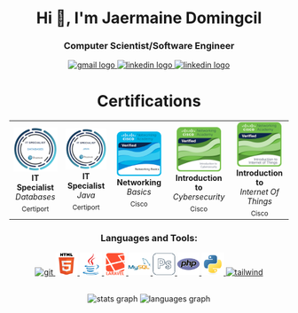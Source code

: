 <h1 align="center">Hi 👋, I'm Jaermaine Domingcil</h1>
<h3 align="center">Computer Scientist/Software Engineer</h3>
<div align="center">
  <a href="https://mail.google.com/mail/?view=cm&fs=1&to=domingciljaermaine@gmail.com" target="blank">
    <img src="https://img.shields.io/static/v1?message=Gmail&logo=gmail&label=&color=D14836&logoColor=white&labelColor=&style=for-the-badge" height="35" alt="gmail logo"  />
  </a>
  <a href="https://linkedin.com/in/jaermainedomingcil" target="blank">
  <img src="https://img.shields.io/static/v1?message=LinkedIn&logo=linkedin&label=&color=0077B5&logoColor=white&labelColor=&style=for-the-badge" height="35" alt="linkedin logo"  />
  </a>
  <a href="https://fb.com/jaermaine.domingcil.1" target="blank">
  <img src="https://img.shields.io/static/v1?message=Facebook&logo=facebook&label=&color=4267B2&logoColor=white&labelColor=&style=for-the-badge" height="35" alt="linkedin logo"  />
  </a>
</div>


<h1 align="center">Certifications</h1>
<table align="center">
  <tr>
    <td align="center" width="200">
      <a href="https://www.credly.com/badges/8353c0c2-6704-424c-99f0-e7f90779f347/public_url" target="_blank">
        <img src="it-specialist-databases.png" alt="IT Specialist - Databases" width="80" />
      </a>
      <br/>
      <strong>IT Specialist</strong>
      <br/>
      <em>Databases</em>
      <br/>
      <sub>Certiport</sub>
    </td>
    <td align="center" width="200">
      <a href="https://www.credly.com/badges/ed1d3786-2e74-456f-b0c8-91456d726ea7/public_url" target="_blank">
        <img src="it-specialist-java.png" alt="IT Specialist - Java" width="80" />
      </a>
      <br/>
      <strong>IT Specialist</strong>
      <br/>
      <em>Java</em>
      <br/>
      <sub>Certiport</sub>
    </td>
    <td align="center" width="200">
      <a href="https://www.credly.com/badges/494db1f5-7b11-4f87-a57a-2f563827f583/public_url" target="_blank">
        <img src="networking-basics.png" alt="Networking Basics" width="80" />
      </a>
      <br/>
      <strong>Networking</strong>
      <br/>
      <em>Basics</em>
      <br/>
      <sub>Cisco</sub>
    </td>
    <td align="center" width="200">
      <a href="https://www.credly.com/badges/00d0984d-23f9-43d7-b743-bc1a54ebf4d2/public_url" target="_blank">
        <img src="introduction-to-cybersecurity.png" alt="Introduction to Cybersecurity" width="80" />
      </a>
      <br/>
      <strong>Introduction to</strong>
      <br/>
      <em>Cybersecurity</em>
      <br/>
      <sub>Cisco</sub>
    </td>
    <td align="center" width="200">
      <a href="https://www.credly.com/badges/4b3ee099-d8ee-4760-a735-6a74889d88ca/public_url" target="_blank">
        <img src="introduction-to-iot.png" alt="Introduction to IOT" width="80" />
      </a>
      <br/>
      <strong>Introduction to</strong>
      <br/>
      <em>Internet Of Things</em>
      <br/>
      <sub>Cisco</sub>
    </td>
  </tr>
</table>

<h3 align="center">Languages and Tools:</h3>
<p align="center"> <a href="https://git-scm.com/" target="_blank" rel="noreferrer"> <img src="https://www.vectorlogo.zone/logos/git-scm/git-scm-icon.svg" alt="git" width="40" height="40"/> </a> <a href="https://www.w3.org/html/" target="_blank" rel="noreferrer"> <img src="https://raw.githubusercontent.com/devicons/devicon/master/icons/html5/html5-original-wordmark.svg" alt="html5" width="40" height="40"/> </a> <a href="https://www.java.com" target="_blank" rel="noreferrer"> <img src="https://raw.githubusercontent.com/devicons/devicon/master/icons/java/java-original.svg" alt="java" width="40" height="40"/> </a> <a href="https://laravel.com/" target="_blank" rel="noreferrer"> <img src="https://raw.githubusercontent.com/devicons/devicon/master/icons/laravel/laravel-plain-wordmark.svg" alt="laravel" width="40" height="40"/> </a> <a href="https://www.mysql.com/" target="_blank" rel="noreferrer"> <img src="https://raw.githubusercontent.com/devicons/devicon/master/icons/mysql/mysql-original-wordmark.svg" alt="mysql" width="40" height="40"/> </a> <a href="https://www.photoshop.com/en" target="_blank" rel="noreferrer"> <img src="https://raw.githubusercontent.com/devicons/devicon/master/icons/photoshop/photoshop-line.svg" alt="photoshop" width="40" height="40"/> </a> <a href="https://www.php.net" target="_blank" rel="noreferrer"> <img src="https://raw.githubusercontent.com/devicons/devicon/master/icons/php/php-original.svg" alt="php" width="40" height="40"/> </a> <a href="https://www.python.org" target="_blank" rel="noreferrer"> <img src="https://raw.githubusercontent.com/devicons/devicon/master/icons/python/python-original.svg" alt="python" width="40" height="40"/> </a> <a href="https://tailwindcss.com/" target="_blank" rel="noreferrer"> <img src="https://www.vectorlogo.zone/logos/tailwindcss/tailwindcss-icon.svg" alt="tailwind" width="40" height="40"/> </a> </p> <br>

<div align="center">
  <img src="https://github-readme-stats.vercel.app/api?username=jaermaine&hide_title=false&hide_rank=false&show_icons=true&include_all_commits=true&count_private=true&disable_animations=false&theme=dracula&locale=en&hide_border=false&order=1" height="150" alt="stats graph"  />
  <img src="https://github-readme-stats.vercel.app/api/top-langs?username=jaermaine&locale=en&hide_title=false&layout=compact&card_width=320&langs_count=5&theme=dracula&hide_border=false&order=2" height="150" alt="languages graph"  />
</div>

###
